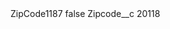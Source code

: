 <?xml version="1.0" encoding="UTF-8"?>
<CustomMetadata xmlns="http://soap.sforce.com/2006/04/metadata" xmlns:xsi="http://www.w3.org/2001/XMLSchema-instance" xmlns:xsd="http://www.w3.org/2001/XMLSchema">
    <label>ZipCode1187</label>
    <protected>false</protected>
    <values>
        <field>Zipcode__c</field>
        <value xsi:type="xsd:string">20118</value>
    </values>
</CustomMetadata>
